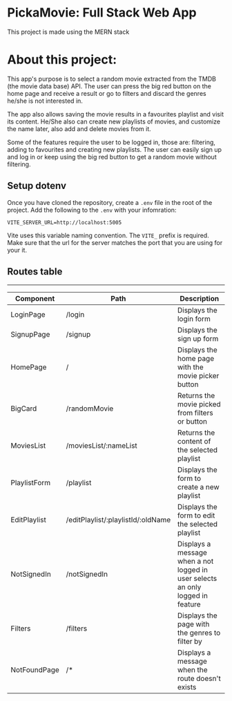 # PickaMovie: Full Stack Web App
 This project is made using the MERN stack 

# About this project:

This app's purpose is to select a random movie extracted from the TMDB (the movie data base) API.
The user can press the big red button on the home page and receive a result or go to filters and discard the genres he/she is not interested in.

The app also allows saving the movie results in a favourites playlist and visit its content. He/She also can create new playlists of movies, and customize the name later, also add and delete movies from it.

Some of the features require the user to be logged in, those are: filtering, adding to favourites and creating new playlists. 
The user can easily sign up and log in or keep using the big red button to get a random movie without filtering.




## Setup dotenv
Once you have cloned the repository, create a `.env` file in the root of the project.
Add the following to the `.env` with your infomration:
```
VITE_SERVER_URL=http://localhost:5005
```
Vite uses this variable naming convention. The `VITE_` prefix is required. Make sure that the url for the server matches the port that you are using for your it.

## Routes table 
 ___________________________________________________________________________________________________________________________________
|  Component  |               Path                |                         Description                                             |
|-------------|-----------------------------------|---------------------------------------------------------------------------------|
| LoginPage   |             /login                | Displays the login form                                                         |
| SignupPage  |             /signup               | Displays the sign up form                                                       |
| HomePage    |             /                     | Displays the home page with the movie picker button                             |
| BigCard     |             /randomMovie          | Returns the movie picked from filters or button                                 |
| MoviesList  |       /moviesList/:nameList       | Returns the content of the selected playlist                                    |
|PlaylistForm |             /playlist             | Displays the form to create a new playlist                                      |
|EditPlaylist |/editPlaylist/:playlistId/:oldName | Displays the form to edit the selected playlist                                 |
|NotSignedIn  |             /notSignedIn          | Displays a message when a not logged in user selects an only logged in feature  |
|  Filters    |             /filters              | Displays the page with the genres to filter by                                  |
|NotFoundPage |             /*                    | Displays a message when the route doesn't exists                                |

